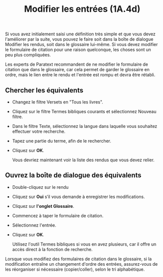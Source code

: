 ﻿---
title: Modifier les entrées (1A.4d)
---
Si vous avez initialement saisi une définition très simple et que vous devez l'améliorer par la suite, vous pouvez le faire soit dans la boîte de dialogue Modifier les rendus, soit dans le glossaire lui-même. Si vous devez modifier le formulaire de citation pour une raison quelconque, les choses sont un peu plus compliquées.

Les experts de Paratext recommandent de ne modifier le formulaire de citation que dans le glossaire, car cela permet de garder le glossaire en ordre, mais le lien entre le rendu et l'entrée est rompu et devra être rétabli.

## Chercher les équivalents

-   Changez le filtre Versets en "Tous les livres".
-   Cliquez sur le filtre Termes bibliques courants et sélectionnez Nouveau filtre.
-   Dans le filtre Texte, sélectionnez la langue dans laquelle vous souhaitez effectuer votre recherche.
-   Tapez une partie du terme, afin de le rechercher.
-   Cliquez sur **OK**.

    Vous devriez maintenant voir la liste des rendus que vous devez relier.

## Ouvrez la boîte de dialogue des équivalents

-   Double-cliquez sur le rendu
-   Cliquez sur **Oui** s’il vous demande à enregistrer les modifications.
-   Cliquez sur **l'onglet Glossaire**.
-   Commencez à taper le formulaire de citation.
-   Sélectionnez l'entrée.
-   Cliquez sur **OK**.

    Utilisez l'outil Termes bibliques si vous en avez plusieurs, car il offre un accès direct à la fonction de recherche.

Lorsque vous modifiez des formulaires de citation dans le glossaire, si la modification entraîne un changement d'ordre des entrées, assurez-vous de les réorganiser si nécessaire (copier/coller), selon le tri alphabétique.
